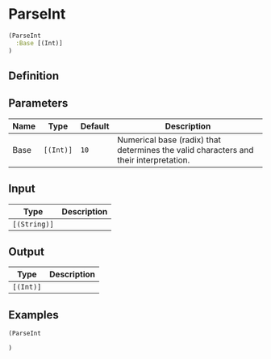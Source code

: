 # ParseInt

```clojure
(ParseInt
  :Base [(Int)]
)
```

## Definition


## Parameters
| Name | Type | Default | Description |
|------|------|---------|-------------|
| Base | `[(Int)]` | `10` | Numerical base (radix) that determines the valid characters and their interpretation. |


## Input
| Type | Description |
|------|-------------|
| `[(String)]` |  |


## Output
| Type | Description |
|------|-------------|
| `[(Int)]` |  |


## Examples

```clojure
(ParseInt

)
```
